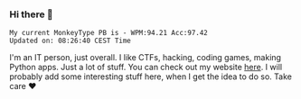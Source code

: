 ### Hi there 👋
<!-- PB START -->
```
My current MonkeyType PB is - WPM:94.21 Acc:97.42
Updated on: 08:26:40 CEST Time
```
<!-- PB END -->
I'm an IT person, just overall. I like CTFs, hacking, coding games, making Python apps. Just a lot of stuff.
You can check out my website [here](https://skill3472.github.io/).
I will probably add some interesting stuff here, when I get the idea to do so. Take care ❤️
